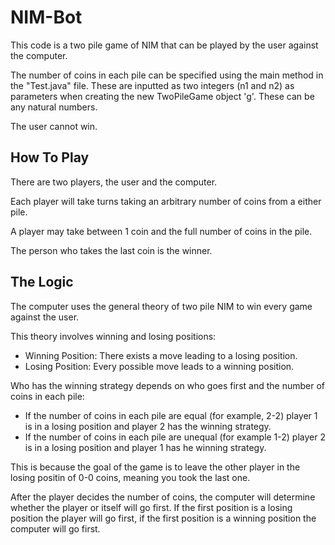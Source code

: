 # NIM-Bot
This code is a two pile game of NIM that can be played by the user against the computer. 

The number of coins in each pile can be specified using the main method in the "Test.java" file. These are inputted as two integers (n1 and n2) as parameters when creating the new TwoPileGame object 'g'. These can be any natural numbers.

The user cannot win.

## How To Play
There are two players, the user and the computer. 

Each player will take turns taking an arbitrary number of coins from a either pile.

A player may take between 1 coin and the full number of coins in the pile.

The person who takes the last coin is the winner.

## The Logic
The computer uses the general theory of two pile NIM to win every game against the user.

This theory involves winning and losing positions:
- Winning Position: There exists a move leading to a losing position.
- Losing Position: Every possible move leads to a winning position.

Who has the winning strategy depends on who goes first and the number of coins in each pile:
- If the number of coins in each pile are equal (for example, 2-2) player 1 is in a losing position and player 2 has the winning strategy.
- If the number of coins in each pile are unequal (for example 1-2) player 2 is in a losing position and player 1 has he winning strategy.

This is because the goal of the game is to leave the other player in the losing positin of 0-0 coins, meaning you took the last one.

After the player decides the number of coins, the computer will determine whether the player or itself will go first. If the first position is a losing position the player will go first, if the first position is a winning position the computer will go first.
